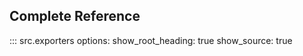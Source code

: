 ## Complete Reference

::: src.exporters
    options:
      show_root_heading: true
      show_source: true